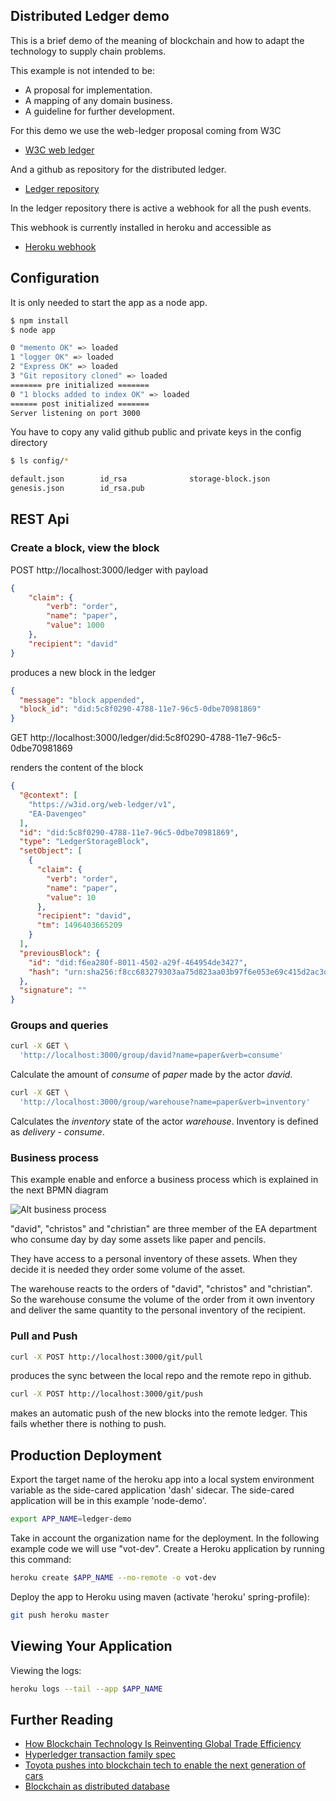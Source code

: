 ## Distributed Ledger demo

This is a brief demo of the meaning of blockchain and how to adapt the technology to supply chain problems.

This example is not intended to be:

 - A proposal for implementation. 
 - A mapping of any domain business.
 - A guideline for further development.
 
 For this demo we use the web-ledger proposal coming from W3C
 
 + [W3C web ledger](https://w3c.github.io/web-ledger/)
 
 And a github as repository for the distributed ledger.

 + [Ledger repository](https://github.com/davengeo/ledger-repo)
 
 In the ledger repository there is active a webhook for all the push events.
 
 This webhook is currently installed in heroku and accessible as 
 
 + [Heroku webhook](https://ledger-demo.herokuapp.com/webhook)
 
## Configuration

It is only needed to start the app as a node app. 

```bash
$ npm install
$ node app

0 "memento OK" => loaded
1 "logger OK" => loaded
2 "Express OK" => loaded
3 "Git repository cloned" => loaded
======= pre initialized =======
0 "1 blocks added to index OK" => loaded
====== post initialized =======
Server listening on port 3000
```

You have to copy any valid github public and private keys in the config directory
 
```bash
$ ls config/*

default.json        id_rsa              storage-block.json
genesis.json        id_rsa.pub
``` 

## REST Api

### Create a block, view the block

POST http://localhost:3000/ledger with payload

```json
{
	"claim": {
		"verb": "order",
		"name": "paper",
		"value": 1000
	},
	"recipient": "david"
}
```

produces a new block in the ledger

```json
{
  "message": "block appended",
  "block_id": "did:5c8f0290-4788-11e7-96c5-0dbe70981869"
}
```
GET http://localhost:3000/ledger/did:5c8f0290-4788-11e7-96c5-0dbe70981869

renders the content of the block

```json
{
  "@context": [
    "https://w3id.org/web-ledger/v1",
    "EA-Davengeo"
  ],
  "id": "did:5c8f0290-4788-11e7-96c5-0dbe70981869",
  "type": "LedgerStorageBlock",
  "setObject": [
    {
      "claim": {
        "verb": "order",
        "name": "paper",
        "value": 10
      },
      "recipient": "david",
      "tm": 1496403665209
    }
  ],
  "previousBlock": {
    "id": "did:f6ea280f-8011-4502-a29f-464954de3427",
    "hash": "urn:sha256:f8cc683279303aa75d823aa03b97f6e053e69c415d2ac3d0ee69b040f7bd7f19"
  },
  "signature": ""
}
```

### Groups and queries

```bash
curl -X GET \
  'http://localhost:3000/group/david?name=paper&verb=consume'  
```

Calculate the amount of *consume* of *paper* made by the actor *david*.


```bash
curl -X GET \
  'http://localhost:3000/group/warehouse?name=paper&verb=inventory'  
```

Calculates the *inventory* state of the actor *warehouse*. Inventory is defined as *delivery* - *consume*.

### Business process

This example enable and enforce a business process which is explained in the next BPMN diagram

![Alt business process](https://rawgit.com/davengeo/ledger-demo/master/public/img/diagram.svg)

"david", "christos" and "christian" are three member of the EA department who consume day by day some assets like paper 
and pencils.

They have access to a personal inventory of these assets. When they decide it is needed they order some volume of the
 asset.
 
 The warehouse reacts to the orders of "david", "christos" and "christian". So the warehouse consume the volume of 
 the order from it own inventory and deliver the same quantity to the personal inventory of the recipient.
  

### Pull and Push

```bash
curl -X POST http://localhost:3000/git/pull
```
produces the sync between the local repo and the remote repo in github.

```bash
curl -X POST http://localhost:3000/git/push
```
makes an automatic push of the new blocks into the remote ledger. This fails whether there is nothing to push.



## Production Deployment

Export the target name of the heroku app into a local system environment variable as the side-cared application 'dash' sidecar.
The side-cared application will be in this example 'node-demo'.

```bash
export APP_NAME=ledger-demo
```

Take in account the organization name for the deployment. In the following example code we will use "vot-dev".
Create a Heroku application by running this command:

```bash
heroku create $APP_NAME --no-remote -o vot-dev
```

Deploy the app to Heroku using maven (activate 'heroku' spring-profile):

```bash
git push heroku master
```

## Viewing Your Application

Viewing the logs:

```bash
heroku logs --tail --app $APP_NAME
```

## Further Reading

+ [How Blockchain Technology Is Reinventing Global Trade Efficiency](https://distributed.com/news/how-blockchain-technology-is-reinventing-global-trade-efficiency/)
+ [Hyperledger transaction family spec](http://intelledger.github.io/transaction_family_specifications.html)
+ [Toyota pushes into blockchain tech to enable the next generation of cars](https://techcrunch.com/2017/05/22/toyota-pushes-into-blockchain-tech-to-enable-the-next-generation-of-cars/)
+ [Blockchain as distributed database](https://medium.com/@sbmeunier/blockchain-technology-a-very-special-kind-of-distributed-database-e63d00781118)

